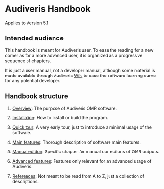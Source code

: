 # Audiveris Handbook

Applies to Version 5.1

## Intended audience
This handbook is meant for Audiveris user.
To ease the reading for a new comer as for a more advanced user, it is organized
as a progressive sequence of chapters.

It is just a user manual, not a developer manual, although some material is made available through
Audiveris [Wiki](https://github.com/Audiveris/audiveris/wiki) to ease the software learning curve
for any potential developer.

## Handbook structure

1. [Overview](/overview.md):
The purpose of Audiveris OMR software.

2. [Installation](/install/README.md):
How to install or build the program.

3. [Quick tour](/quick/README.md):
A very early tour, just to introduce a minimal usage of the software.

4. [Main features](/main/README.md):
Thorough description of software main features.

5. [Manual edition](/edition/README.md):
Specific chapter for manual corrections of OMR outputs.

6. [Advanced features](/advanced/README.md):
Features only relevant for an advanced usage of Audiveris.

7. [References](/references.md):
Not meant to be read from A to Z, just a collection of descriptions.
